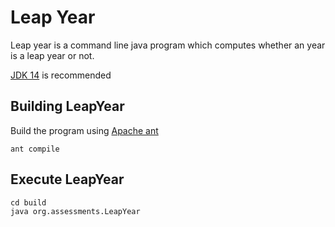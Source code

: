# Leap Year
Leap year is a command line java program which computes
whether an year is a leap year or not.

[JDK 14](https://www.oracle.com/java/technologies/javase/jdk14-archive-downloads.html) is recommended

## Building LeapYear
Build the program using [Apache ant](https://ant.apache.org)
```shell script
ant compile
```
## Execute LeapYear
```shell script
cd build
java org.assessments.LeapYear
```